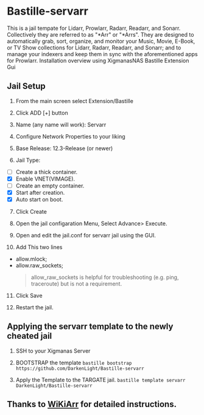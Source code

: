 # Bastille-servarr
This is a  jail tempate for Lidarr, Prowlarr, Radarr, Readarr, and Sonarr. Collectively they are referred to as "*Arr" or "*Arrs". They are designed to automatically grab, sort, organize, and monitor your Music, Movie, E-Book, or TV Show collections for Lidarr, Radarr, Readarr, and Sonarr; and to manage your indexers and keep them in sync with the aforementioned apps for Prowlarr.
Installation overview using XigmanasNAS Bastille Extension Gui

## Jail Setup
1. From the main screen select Extension/Bastille

2. Click ADD [+] button

3. Name (any name will work): Servarr

4. Configure Network Properties to your liking

5. Base Release: 12.3-Release (or newer)

6. Jail Type: 
- [ ] Create a thick container.
- [x] Enable VNET(VIMAGE).
- [ ] Create an empty container.
- [x] Start after creation.
- [x] Auto start on boot.

7. Click Create

8. Open the jail configaration Menu, Select Advance> Execute.

9. Open and edit the jail.conf for servarr jail using the GUI.

10. Add This two lines
- allow.mlock;
- allow.raw_sockets;
  > allow_raw_sockets is helpful for troubleshooting (e.g. ping, traceroute) but is not a requirement.
11. Click Save

12. Restart the jail.


## Applying the servarr template to the newly cheated jail

1. SSH to your Xigmanas Server

2. BOOTSTRAP the template
`bastille bootstrap https://github.com/DarkenLight/Bastille-servarr`

3. Apply the Template to the TARGATE jail.
`bastille template servarr DarkenLight/Bastille-servarr`


## Thanks to [WiKiArr](https://wiki.servarr.com) for detailed instructions.
